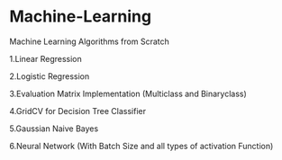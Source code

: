 # Machine-Learning
Machine Learning Algorithms from Scratch

1.Linear Regression

2.Logistic Regression

3.Evaluation Matrix Implementation (Multiclass and Binaryclass)

4.GridCV for Decision Tree Classifier

5.Gaussian Naive Bayes

6.Neural Network (With Batch Size and all types of activation Function)
